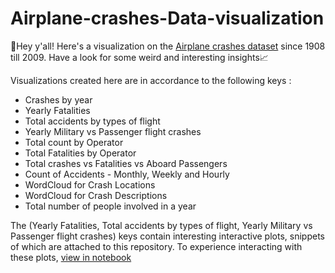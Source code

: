 # Airplane-crashes-Data-visualization

🌱Hey y'all! Here's a visualization on the [Airplane crashes dataset](https://github.com/Siddhi-Takawade/Airplane-crashes-Data-visualization/blob/main/Airplane_Crashes_and_Fatalities_Since_1908.csv) since 1908 till 2009. Have a look for some weird and interesting insights📈

Visualizations created here are in accordance to the following keys : 
- Crashes by year
- Yearly Fatalities
- Total accidents by types of flight
- Yearly Military vs Passenger flight crashes
- Total count by Operator
- Total Fatalities by Operator
- Total crashes vs Fatalities vs Aboard Passengers
- Count of Accidents - Monthly, Weekly and Hourly
- WordCloud for Crash Locations
- WordCloud for Crash Descriptions
- Total number of people involved in a year


The (Yearly Fatalities, Total accidents by types of flight, Yearly Military vs Passenger flight crashes) keys contain interesting interactive plots, snippets of which are attached to this repository. To experience interacting with these plots, [view in notebook](https://colab.research.google.com/drive/19tI4Md2NdGyfTNqvX6sTX-8fUJGWcd7A?usp=sharing)
